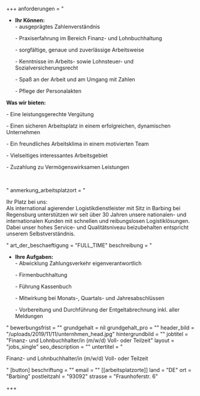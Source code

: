 +++
anforderungen = "<ul><li><p><strong>Ihr Können:</strong><br>- ausgeprägtes Zahlenverständnis</p><p>- Praxiserfahrung im Bereich Finanz- und Lohnbuchhaltung</p><p>- sorgfältige, genaue und zuverlässige Arbeitsweise</p><p>- Kenntnisse im Arbeits- sowie Lohnsteuer- und Sozialversicherungsrecht</p><p>- Spaß an der Arbeit und am Umgang mit Zahlen</p><p>- Pflege der Personalakten</p></li></ul><p><strong>Was wir bieten:</strong></p><p>- Eine leistungsgerechte Vergütung</p><p>- Einen sicheren Arbeitsplatz in einem erfolgreichen, dynamischen Unternehmen</p><p>- Ein freundliches Arbeitsklima in einem motivierten Team</p><p>- Vielseitiges interessantes Arbeitsgebiet</p><p>- Zuzahlung zu Vermögenswirksamen Leistungen</p><p><br></p>"
anmerkung_arbeitsplatzort = "<p>Ihr Platz bei uns:<br>Als international agierender Logistikdienstleister mit Sitz in Barbing bei Regensburg unterstützen wir seit über 30 Jahren unsere nationalen- und internationalen Kunden mit schnellen und reibungslosen Logistiklösungen. Dabei unser hohes Service- und Qualitätsniveau beizubehalten entspricht unserem Selbstverständnis.</p>"
art_der_beschaeftigung = "FULL_TIME"
beschreibung = "<ul><li><p><strong>Ihre Aufgaben:</strong><br>- Abwicklung Zahlungsverkehr eigenverantwortlich</p><p>- Firmenbuchhaltung</p><p>- Führung Kassenbuch</p><p>- Mitwirkung bei Monats-, Quartals- und Jahresabschlüssen</p><p>- Vorbereitung und Durchführung der Entgeltabrechnung inkl. aller Meldungen</p></li></ul>"
bewerbungsfrist = ""
grundgehalt = nil
grundgehalt_pro = ""
header_bild = "/uploads/2019/11/11/unternhmen_head.jpg"
hintergrundbild = ""
jobtitel = "Finanz- und Lohnbuchhalter/in (m/w/d) Voll- oder Teilzeit"
layout = "jobs_single"
seo_description = ""
untertitel = "<p>Finanz- und Lohnbuchhalter/in (m/w/d) Voll- oder Teilzeit</p>"
[button]
beschriftung = ""
email = ""
[[arbeitsplatzorte]]
land = "DE"
ort = "Barbing"
postleitzahl = "93092"
strasse = "Fraunhoferstr. 6"

+++
